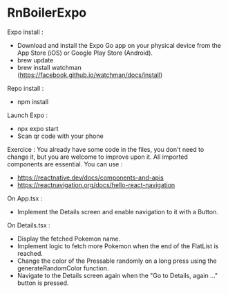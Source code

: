 # RnBoilerExpo

Expo install :

- Download and install the Expo Go app on your physical device from the App Store (iOS) or Google Play Store (Android).
- brew update
- brew install watchman (https://facebook.github.io/watchman/docs/install)

Repo install :
- npm install

Launch Expo :
- npx expo start
- Scan qr code with your phone

Exercice :
You already have some code in the files, you don't need to change it, but you are welcome to improve upon it.
All imported components are essential.
You can use :
- https://reactnative.dev/docs/components-and-apis
- https://reactnavigation.org/docs/hello-react-navigation

On App.tsx :
- Implement the Details screen and enable navigation to it with a Button.

On Details.tsx :
- Display the fetched Pokemon name.
- Implement logic to fetch more Pokemon when the end of the FlatList is reached.
- Change the color of the Pressable randomly on a long press using the generateRandomColor function.
- Navigate to the Details screen again when the "Go to Details, again ..." button is pressed.
